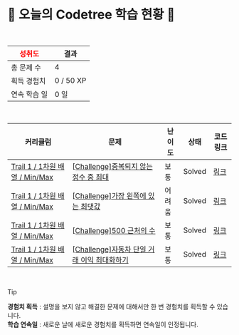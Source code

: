 # 🌲 오늘의 Codetree 학습 현황 🌲

<br />

| <span style="color:red;display:block;text-align:center;"> **성취도**</span> | 결과 |
|---|---|
| 총 문제 수 | 4 |
| 획득 경험치 | 0 / 50 XP |
| 연속 학습 일 | 0 일 |

<br />

|커리큘럼|문제|난이도|상태|코드 링크|
|---|---|---|---|---|
|[Trail 1 / 1차원 배열 / Min/Max](https://www.codetree.ai/trail-info/novice-low/)|[[Challenge]중복되지 않는 정수 중 최대](https://www.codetree.ai/trails/complete/curated-cards/challenge-max-of-unique-number/)|보통|Solved|[링크](https://github.com/honeydewkay/codeTest/blob/main/250714/%EC%A4%91%EB%B3%B5%EB%90%98%EC%A7%80%20%EC%95%8A%EB%8A%94%20%EC%A0%95%EC%88%98%20%EC%A4%91%20%EC%B5%9C%EB%8C%80/max-of-unique-number.py)|
|[Trail 1 / 1차원 배열 / Min/Max](https://www.codetree.ai/trail-info/novice-low/)|[[Challenge]가장 왼쪽에 있는 최댓값](https://www.codetree.ai/trails/complete/curated-cards/challenge-leftmost-max-value/)|어려움|Solved|[링크](https://github.com/honeydewkay/codeTest/blob/main/250714/%EA%B0%80%EC%9E%A5%20%EC%99%BC%EC%AA%BD%EC%97%90%20%EC%9E%88%EB%8A%94%20%EC%B5%9C%EB%8C%93%EA%B0%92/leftmost-max-value.py)|
|[Trail 1 / 1차원 배열 / Min/Max](https://www.codetree.ai/trail-info/novice-low/)|[[Challenge]500 근처의 수](https://www.codetree.ai/trails/complete/curated-cards/challenge-near-500/)|보통|Solved|[링크](https://github.com/honeydewkay/codeTest/blob/main/250714/500%20%EA%B7%BC%EC%B2%98%EC%9D%98%20%EC%88%98/near-500.py)|
|[Trail 1 / 1차원 배열 / Min/Max](https://www.codetree.ai/trail-info/novice-low/)|[[Challenge]자동차 단일 거래 이익 최대화하기](https://www.codetree.ai/trails/complete/curated-cards/challenge-max-profit-of-single-car/)|보통|Solved|[링크](https://github.com/honeydewkay/codeTest/blob/main/250714/%EC%9E%90%EB%8F%99%EC%B0%A8%20%EB%8B%A8%EC%9D%BC%20%EA%B1%B0%EB%9E%98%20%EC%9D%B4%EC%9D%B5%20%EC%B5%9C%EB%8C%80%ED%99%94%ED%95%98%EA%B8%B0/max-profit-of-single-car.py)|


<br />

> [!TIP]
> **경험치 획득** : 설명을 보지 않고 해결한 문제에 대해서만 한 번 경험치를 획득할 수 있습니다.  
> **학습 연속일** : 새로운 날에 새로운 경험치를 획득하면 연속일이 인정됩니다.

